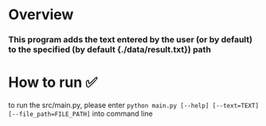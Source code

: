 
# Overview 
### This program adds the text entered by the user (or by default) to the specified (by default {./data/result.txt}) path

# How to run  ✅

to run the src/main.py, please enter 
`python main.py [--help] [--text=TEXT] [--file_path=FILE_PATH]`
into command line 
